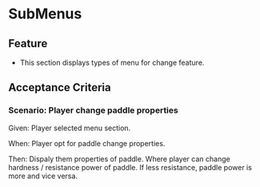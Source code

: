 # SubMenus

## Feature

- This section displays types of menu for change feature.

## Acceptance Criteria

### Scenario: Player change paddle properties

  Given: Player selected menu section.

  When: Player opt for paddle change properties.

  Then: Dispaly them properties of paddle.
  Where player can change hardness / resistance power of paddle.
  If less resistance, paddle power is more and vice versa.
